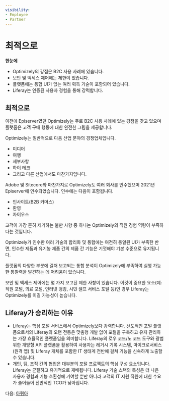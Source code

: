 ```yaml
---
visibility:
- Employee
- Partner
---
```

# 최적으로

**한눈에**

* Optimizely의 강점은 B2C 사용 사례에 있습니다.
* 보안 및 액세스 제어에는 제한이 있습니다.
* 플랫폼에는 통합 UI가 없는 여러 획득 기술이 포함되어 있습니다.
* Liferay는 인증된 사용자 경험을 통해 강력합니다.

## 최적으로

이전에 Episerver였던 Optimizely는 주로 B2C 사용 사례에 있는 강점을 갖고 있으며 플랫폼은 고객 구매 행동에 대한 완전한 그림을 제공합니다.

Optimizely는 일반적으로 다음 산업 분야의 경쟁업체입니다.

* 미디어
* 여행
* 세부사항
* 하이 테크
* 그리고 다른 산업에서도 마찬가지입니다.

Adobe 및 Sitecore와 마찬가지로 Optimizely도 여러 회사를 인수했으며 2021년 Episerver에 인수되었습니다. 인수에는 다음이 포함됩니다.

* 인사이트(B2B 커머스)
* 환영
* 자이우스

고객이 가장 흔히 제기하는 불만 사항 중 하나는 Optimizely의 직원 경험 역량이 부족하다는 것입니다.

Optimizely가 인수한 여러 기술의 합리화 및 통합에는 여전히 통일된 UI가 부족한 반면, 인수한 제품과 유기농 제품 간의 제품 간 기능은 기껏해야 기본 수준으로 유지됩니다.

플랫폼의 다양한 부분에 걸쳐 보고되는 통합 분석이 Optimizely에 부족하여 실행 가능한 통찰력을 발견하는 데 어려움이 있습니다.

보안 및 액세스 제어에는 몇 가지 보고된 제한 사항이 있습니다. 이것이 중요한 요소(예: 직원 포털, 의료 포털, 인터넷 뱅킹, 시민 셀프 서비스 포털 등)인 경우 Liferay는 Optimizely를 이길 가능성이 높습니다.

## Liferay가 승리하는 이유

* Liferay는 핵심 포털 서비스에서 Optimizely보다 강력합니다. 선도적인 포털 플랫폼으로서의 Liferay의 오랜 전통은 맞춤형 개발 없이 포털을 구축하고 유지 관리하는 가장 효율적인 플랫폼임을 의미합니다. Liferay의 로우 코드/노 코드 도구와 광범위한 개방형 API 플랫폼을 활용하여 사용자는 레거시 기록 시스템, 마이크로서비스(원격 앱) 및 Liferay 개체를 포함한 IT 생태계 전반에 걸쳐 기능을 신속하게 노출할 수 있습니다.
* 개인, 팀, 조직 간의 협업은 대부분의 포털 프로젝트의 핵심 구성 요소입니다. Liferay는 균질하고 유기적으로 재배됩니다. Liferay 기술 스택의 특성은 더 나은 사용자 경험과 기능 호환성에 기여할 뿐만 아니라 고객의 IT 지원 직원에 대한 수요가 줄어들어 전반적인 TCO가 낮아집니다.

다음: [아퀴아](./acquia.md)
